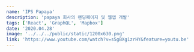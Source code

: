 ```yaml
---
name: 'IPS Papaya'
description: 'papaya 회사의 랜딩페이지 및 웹앱 개발'
tags: ['React', 'GraphQL', 'Mapbox']
date: '2020.04.28'
image: '../../../public/static/1200x630.png'
link: 'https://www.youtube.com/watch?v=s5gBXg1zrHY&feature=youtu.be'
---
```

